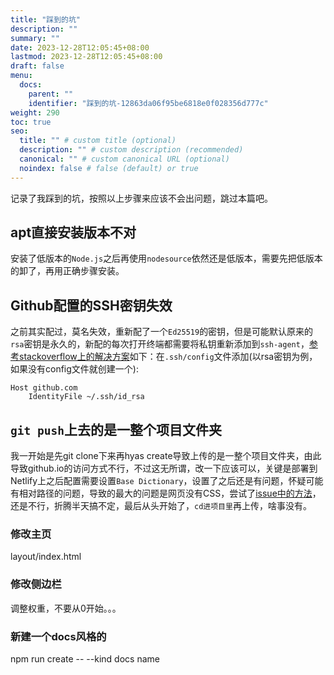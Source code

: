 ```yaml
---
title: "踩到的坑"
description: ""
summary: ""
date: 2023-12-28T12:05:45+08:00
lastmod: 2023-12-28T12:05:45+08:00
draft: false
menu:
  docs:
    parent: ""
    identifier: "踩到的坑-12863da06f95be6818e0f028356d777c"
weight: 290
toc: true
seo:
  title: "" # custom title (optional)
  description: "" # custom description (recommended)
  canonical: "" # custom canonical URL (optional)
  noindex: false # false (default) or true
---
```



记录了我踩到的坑，按照以上步骤来应该不会出问题，跳过本篇吧。

## apt直接安装版本不对
安装了低版本的`Node.js`之后再使用`nodesource`依然还是低版本，需要先把低版本的卸了，再用正确步骤安装。

## Github配置的SSH密钥失效
之前其实配过，莫名失效，重新配了一个`Ed25519`的密钥，但是可能默认原来的`rsa`密钥是永久的，新配的每次打开终端都需要将私钥重新添加到`ssh-agent`，[参考stackoverflow上的解决方案](https://stackoverflow.com/questions/64865626/can-i-permanently-add-ssh-private-key-to-my-user-agent)如下：在`.ssh/config`文件添加(以rsa密钥为例，如果没有config文件就创建一个):

```bash{title="config"}
Host github.com
    IdentityFile ~/.ssh/id_rsa
```

## `git push`上去的是一整个项目文件夹
我一开始是先git clone下来再hyas create导致上传的是一整个项目文件夹，由此导致github.io的访问方式不行，不过这无所谓，改一下应该可以，关键是部署到Netlify上之后配置需要设置`Base Dictionary`，设置了之后还是有问题，怀疑可能有相对路径的问题，导致的最大的问题是网页没有CSS，尝试了[issue中的方法](https://github.com/gethyas/doks/issues/1041)，还是不行，折腾半天搞不定，最后从头开始了，`cd进项目里`再上传，啥事没有。


### 修改主页
layout/index.html

### 修改侧边栏
调整权重，不要从0开始。。。

### 新建一个docs风格的
npm run create -- --kind docs name
